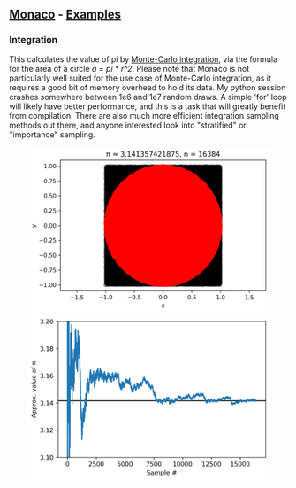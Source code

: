 ## [Monaco](../../) - [Examples](../)

### Integration
This calculates the value of pi by [Monte-Carlo integration](https://en.wikipedia.org/wiki/Monte_Carlo_integration), via the formula for the area of a circle *a = pi \* r^2*. Please note that Monaco is not particularly well suited for the use case of Monte-Carlo integration, as it requires a good bit of memory overhead to hold its data. My python session crashes somewhere between 1e6 and 1e7 random draws. A simple 'for' loop will likely have better performance, and this is a task that will greatly benefit from compilation. There are also much more efficient integration sampling methods out there, and anyone interested look into "stratified" or "importance" sampling.

<p float="left" align="center">
<img width="440" height="300" src="./circle_integration.png">  
<img width="440" height="300" src="./pi_convergence.png">  
</p>
